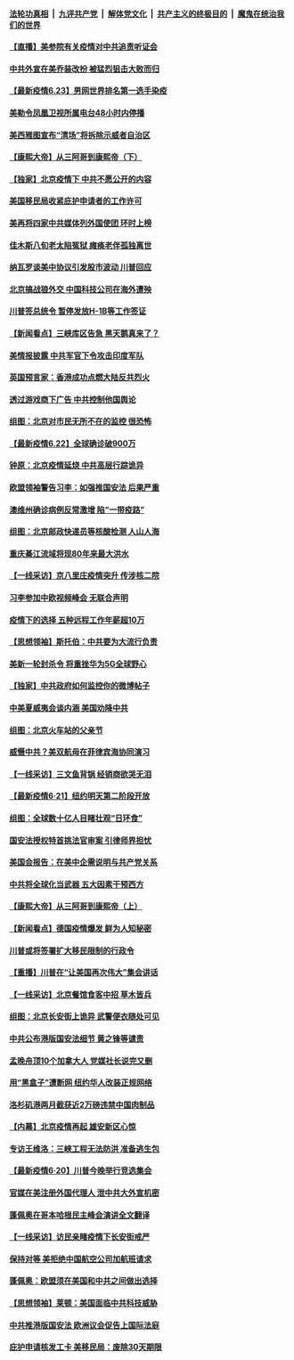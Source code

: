 

####  [法轮功真相](../../../../basic/blob/master/README.md?t=06240402) &nbsp;|&nbsp; [九评共产党](../../../../9ping.md/blob/master/README.md?t=06240402) &nbsp;|&nbsp; [解体党文化](../../../../jtdwh.md/blob/master/README.md?t=06240402)  &nbsp;|&nbsp; [共产主义的终极目的](../../../../gczydzjmd.md/blob/master/README.md?t=06240402) &nbsp;|&nbsp; [魔鬼在统治我们的世界](../../../../mgztzwmdsj.md/blob/master/README.md?t=06240402) 

#### [【直播】美参院有关疫情对中共追责听证会](../pages/nf4514/n12207370.md?t=06240402) 

#### [中共外宣在美乔装改扮 被猛烈狙击大败而归](../pages/nf4514/n12207048.md?t=06240402) 

#### [【最新疫情6.23】男网世界排名第一选手染疫](../pages/nf4514/n12205436.md?t=06240402) 

#### [美勒令凤凰卫视所属电台48小时内停播](../pages/nf4514/n12205664.md?t=06240402) 

#### [美西雅图宣布“清场”将拆除示威者自治区](../pages/nf4514/n12206432.md?t=06240402) 

#### [【康熙大帝】从三阿哥到康熙帝（下）](../pages/nf4514/n12131930.md?t=06240402) 

#### [【独家】北京疫情下 中共不愿公开的内容](../pages/nf4514/n12203800.md?t=06240402) 

#### [美国移民局收紧庇护申请者的工作许可](../pages/nf4514/n12206240.md?t=06240402) 

#### [美再将四家中共媒体列外国使团 环时上榜](../pages/nf4514/n12205059.md?t=06240402) 

#### [佳木斯八旬老太陷冤狱 瘫痪老伴孤独离世](../pages/nf4514/n12203870.md?t=06240402) 

#### [纳瓦罗谈美中协议引发股市波动 川普回应](../pages/nf4514/n12205543.md?t=06240402) 

#### [北京搞战狼外交 中国科技公司在海外遭殃](../pages/nf4514/n12204846.md?t=06240402) 

#### [川普签总统令 暂停发放H-1B等工作签证](../pages/nf4514/n12205286.md?t=06240402) 

#### [【新闻看点】三峡库区告急 黑天鹅真来了？](../pages/nf4514/n12205008.md?t=06240402) 

#### [美情报披露 中共军官下令攻击印度军队](../pages/nf4514/n12205206.md?t=06240402) 

#### [英国预言家：香港成功点燃大陆反共烈火](../pages/nf4514/n12205226.md?t=06240402) 

#### [透过游戏商下广告 中共控制他国舆论](../pages/nf4514/n12204433.md?t=06240402) 

#### [组图：北京对市民无所不在的监控 很恐怖](../pages/nf4514/n12204898.md?t=06240402) 

#### [【最新疫情6.22】全球确诊破900万](../pages/nf4514/n12199354.md?t=06240402) 

#### [钟原：北京疫情延烧 中共高层行踪诡异](../pages/nf4514/n12204828.md?t=06240402) 

#### [欧盟领袖警告习李：如强推国安法 后果严重](../pages/nf4514/n12204750.md?t=06240402) 

#### [澳维州确诊病例反常激增 陷“一带疫路”](../pages/nf4514/n12203793.md?t=06240402) 

#### [组图：北京邮政快递员等核酸检测 人山人海](../pages/nf4514/n12204212.md?t=06240402) 

#### [重庆綦江流域将现80年来最大洪水](../pages/nf4514/n12203735.md?t=06240402) 

#### [【一线采访】京八里庄疫情突升 传涉核二院](../pages/nf4514/n12204209.md?t=06240402) 

#### [习李参加中欧视频峰会 无联合声明](../pages/nf4514/n12203689.md?t=06240402) 

#### [疫情下的选择 五种远程工作年薪超10万](../pages/nf4514/n12190408.md?t=06240402) 

#### [【思想领袖】斯托伯：中共要为大流行负责](../pages/nf4514/n12115529.md?t=06240402) 

#### [美新一轮封杀令 将重挫华为5G全球野心](../pages/nf4514/n12202488.md?t=06240402) 

#### [【独家】中共政府如何监控你的微博帖子](../pages/nf4514/n12192234.md?t=06240402) 

#### [中美夏威夷会谈内涵 美国劝降中共](../pages/nf4514/n12202579.md?t=06240402) 

#### [组图：北京火车站的父亲节](../pages/nf4514/n12202250.md?t=06240402) 

#### [威慑中共？美双航母在菲律宾海协同演习](../pages/nf4514/n12202399.md?t=06240402) 

#### [【一线采访】三文鱼背锅 经销商欲哭无泪](../pages/nf4514/n12202308.md?t=06240402) 

#### [【最新疫情6·21】纽约明天第二阶段开放](../pages/nf4514/n12196332.md?t=06240402) 

#### [组图：全球数十亿人目睹壮观“日环食”](../pages/nf4514/n12202171.md?t=06240402) 

#### [国安法授权特首挑法官审案 引律师界担忧](../pages/nf4514/n12202121.md?t=06240402) 

#### [美国会报告：在美中企需说明与共产党关系](../pages/nf4514/n12199133.md?t=06240402) 

#### [中共将全球化当武器 五大因素干预西方](../pages/nf4514/n12186089.md?t=06240402) 

#### [【康熙大帝】从三阿哥到康熙帝（上）](../pages/nf4514/n12130110.md?t=06240402) 

#### [【新闻看点】德国疫情爆发 鲜为人知秘密](../pages/nf4514/n12200936.md?t=06240402) 

#### [川普或将签署扩大移民限制的行政令](../pages/nf4514/n12201017.md?t=06240402) 

#### [【重播】川普在“让美国再次伟大”集会讲话](../pages/nf4514/n12199351.md?t=06240402) 

#### [【一线采访】北京餐馆食客中招 草木皆兵](../pages/nf4514/n12200863.md?t=06240402) 

#### [组图：北京长安街上诡异 武警便衣随处可见](../pages/nf4514/n12200681.md?t=06240402) 

#### [中共公布港版国安法细节 黄之锋等谴责](../pages/nf4514/n12200535.md?t=06240402) 

#### [孟晚舟顶10个加拿大人 党媒社长说完又删](../pages/nf4514/n12200398.md?t=06240402) 

#### [用“黑盒子”遭断网   纽约华人改装正规网络](../pages/nf4514/n12199538.md?t=06240402) 

#### [洛杉矶港两月截获近2万磅违禁中国肉制品](../pages/nf4514/n12199208.md?t=06240402) 

#### [【内幕】北京疫情再起 雄安新区心惊](../pages/nf4514/n12195087.md?t=06240402) 

#### [专访王维洛：三峡工程无法防洪 准备逃生包](../pages/nf4514/n12199884.md?t=06240402) 

#### [【最新疫情6·20】川普今晚举行竞选集会](../pages/nf4514/n12199376.md?t=06240402) 

#### [官媒在美注册外国代理人 泄中共大外宣机密](../pages/nf4514/n12199534.md?t=06240402) 

#### [蓬佩奥在哥本哈根民主峰会演讲全文翻译](../pages/nf4514/n12199290.md?t=06240402) 

#### [【一线采访】访民亲睹疫情下长安街戒严](../pages/nf4514/n12199890.md?t=06240402) 

#### [保持对等 美拒绝中国航空公司加航班请求](../pages/nf4514/n12199377.md?t=06240402) 

#### [蓬佩奥：欧盟须在美国和中共之间做出选择](../pages/nf4514/n12199184.md?t=06240402) 

#### [【思想领袖】莱顿：美国面临中共科技威胁](../pages/nf4514/n12033930.md?t=06240402) 

#### [中共推港版国安法 欧洲议会促告上国际法庭](../pages/nf4514/n12199257.md?t=06240402) 

#### [庇护申请核发工卡 美移民局：废除30天期限](../pages/nf4514/n12199178.md?t=06240402) 

